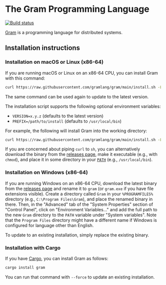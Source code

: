 # The Gram Programming Language

[![Build status](https://github.com/gramlang/gram/workflows/Continuous%20integration/badge.svg?branch=main)](https://github.com/gramlang/gram/actions?query=branch%3Amain)

[Gram](https://www.gram.org) is a programming language for distributed systems.

## Installation instructions

### Installation on macOS or Linux (x86-64)

If you are running macOS or Linux on an x86-64 CPU, you can install Gram with this command:

```sh
curl https://raw.githubusercontent.com/gramlang/gram/main/install.sh -LSfs | sh
```

The same command can be used again to update to the latest version.

The installation script supports the following optional environment variables:

- `VERSION=x.y.z` (defaults to the latest version)
- `PREFIX=/path/to/install` (defaults to `/usr/local/bin`)

For example, the following will install Gram into the working directory:

```sh
curl https://raw.githubusercontent.com/gramlang/gram/main/install.sh -LSfs | PREFIX=. sh
```

If you are concerned about piping `curl` to `sh`, you can alternatively download the binary from the [releases page](https://github.com/gramlang/gram/releases), make it executable (e.g., with `chmod`), and place it in some directory in your [`PATH`](https://en.wikipedia.org/wiki/PATH_\(variable\)) (e.g., `/usr/local/bin`).

### Installation on Windows (x86-64)

If you are running Windows on an x86-64 CPU, download the latest binary from the [releases page](https://github.com/gramlang/gram/releases) and rename it to `gram` (or `gram.exe` if you have file extensions visible). Create a directory called `Gram` in your `%PROGRAMFILES%` directory (e.g., `C:\Program Files\Gram`), and place the renamed binary in there. Then, in the "Advanced" tab of the "System Properties" section of "Control Panel", click on "Environment Variables..." and add the full path to the new `Gram` directory to the `PATH` variable under "System variables". Note that the `Program Files` directory might have a different name if Windows is configured for language other than English.

To update to an existing installation, simply replace the existing binary.

### Installation with Cargo

If you have [Cargo](https://doc.rust-lang.org/cargo/), you can install Gram as follows:

```sh
cargo install gram
```

You can run that command with `--force` to update an existing installation.
